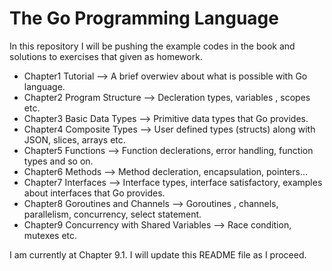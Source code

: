 # The Go Programming Language
In this repository I will be pushing the example codes in the book and solutions
to exercises that given as homework.

- Chapter1 Tutorial --> A brief overwiev about what is possible with Go language.
- Chapter2 Program Structure --> Decleration types, variables , scopes etc.
- Chapter3 Basic Data Types --> Primitive data types that Go provides.
- Chapter4 Composite Types --> User defined types (structs) along with JSON, slices, arrays etc.
- Chapter5 Functions --> Function declerations, error handling, function types and so on.
- Chapter6 Methods --> Method decleration, encapsulation, pointers...
- Chapter7 Interfaces --> Interface types, interface satisfactory, examples about interfaces that Go provides.
- Chapter8 Goroutines and Channels --> Goroutines , channels, parallelism, concurrency, select statement.
- Chapter9 Concurrency with Shared Variables --> Race condition, mutexes etc.


I am currently at Chapter 9.1. I will update this README file as I proceed.
